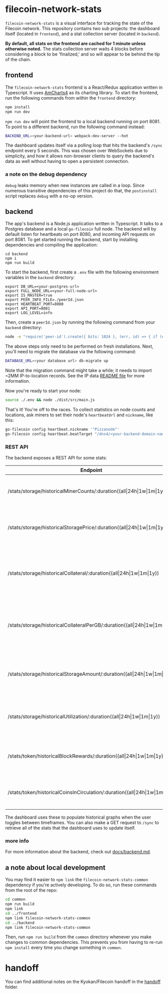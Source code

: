 # filecoin-network-stats

`filecoin-network-stats` is a visual interface for tracking the state of the Filecoin network. This repository contains two sub projects: the dashboard itself (located in `frontend`), and a stat collection server (located in `backend`).

**By default, all stats on the frontend are cached for 1 minute unless otherwise noted.** The stats collection server waits 4 blocks before considering a block to be 'finalized,' and so will appear to be behind the tip of the chain.

## frontend

The `filecoin-network-stats` frontend is a React/Redux application written in Typescript. It uses [AmCharts4](https://www.amcharts.com) as its charting library. To start the frontend, run the following commands from within the `frontend` directory:

```bash
npm install
npm run dev
```

`npm run dev` will point the frontend to a local backend running on port 8081. To point to a different backend, run the following command instead:

```bash
BACKEND_URL=<your-backend-url> webpack-dev-server --hot
```

The dashboard updates itself via a polling loop that hits the backend's `/sync` endpoint every 5 seconds. This was chosen over WebSockets due to simplicity, and how it allows non-browser clients to query the backend's data as well without having to open a persistent connection.

### a note on the debug dependency

`debug` leaks memory when new instances are called in a loop. Since numerous transitive dependencies of this project do that, the `postinstall` script replaces `debug` with a no-op version.

## backend

The app's backend is a Node.js application written in Typescript. It talks to a Postgres database and a local `go-filecoin` full node. The backend will by default listen for heartbeats on port 8080, and incoming API requests on port 8081. To get started running the backend, start by installing dependencies and compiling the application:

```
cd backend
npm i
npm run build
```

To start the backend, first create a `.env` file with the following environment variables in the `backend` directory:

```
export DB_URL=<your-postgres-url>
export FULL_NODE_URL=<your-full-node-url>
export IS_MASTER=true
export PEER_INFO_FILE=./peerId.json
export HEARTBEAT_PORT=8080
export API_PORT=8081
export LOG_LEVEL=info
```

Then, create a `peerId.json` by running the following command from your `backend` directory:

```bash
node -e "require('peer-id').create({ bits: 1024 }, (err, id) => { if (err) { throw err; } console.log(JSON.stringify(id.toJSON(), null, 2))})" > peerId.json
```

The above steps only need to be performed on fresh installations. Next, you'll need to migrate the database via the following command:

```bash
DATABASE_URL=<your database url> db-migrate up
```

Note that the migration command might take a while; it needs to import ~2MM IP-to-location records. See the IP data [README file](./backend/migrations/ip_data/README.md) for more information.

Now you're ready to start your node:

```bash
source ./.env && node ./dist/src/main.js
```

That's it! You're off to the races. To collect statistics on node counts and locations, ask miners to set their node's `heartbeatUrl` and `nickname`, like this:

```bash
go-filecoin config heartbeat.nickname '"Pizzanode"'
go-filecoin config heartbeat.beatTarget "/dns4/<your-backend-domain-name>/tcp/8080/ipfs/<your-peer-id>"
```

### REST API

The backend exposes a REST API for some stats:

| Endpoint                                                                | Description                                                                 |
|-------------------------------------------------------------------------|-----------------------------------------------------------------------------|
| /stats/storage/historicalMinerCounts/:duration((all\|24h\|1w\|1m\|1y))      | Returns the number of heartbeating miners over time.                        |
| /stats/storage/historicalStoragePrice/:duration((all\|24h\|1w\|1m\|1y))     | Returns the average price of storage (in FIL) over time.                    |
| /stats/storage/historicalCollateral/:duration((all\|24h\|1w\|1m\|1y))       | Returns the amount of total pledged storage collateral (in FIL) over time.  |
| /stats/storage/historicalCollateralPerGB/:duration((all\|24h\|1w\|1m\|1y))  | Returns the amount of pledged storage collateral per GB (in FIL) over time. |
| /stats/storage/historicalStorageAmount/:duration((all\|24h\|1w\|1m\|1y))    | Returns the historical amount of network storage (in GB) over time.         |
| /stats/storage/historicalUtilization/:duration((all\|24h\|1w\|1m\|1y))      | Returns historical network utilization (as a %) over time.                  |
| /stats/token/historicalBlockRewards/:duration((all\|24h\|1w\|1m\|1y))       | Returns the historical block rewards (in FIL) over time.                    |
| /stats/token/historicalCoinsInCirculation/:duration((all\|24h\|1w\|1m\|1y)) | Returns the number of coins in circulation over time.                       |

The dashboard uses these to populate historical graphs when the user toggles between timeframes. You can also make a GET request to `/sync` to retrieve all of the stats that the dashboard uses to update itself.

### more info

For more information about the backend, check out [docs/backend.md](./docs/backend.md).

## a note about local development

You may find it easier to `npm link` the `filecoin-network-stats-common` dependency if you're actively developing. To do so, run these commands from the root of the repo:

```bash
cd common
npm run build
npm link
cd ../frontend
npm link filecoin-network-stats-common
cd ../backend
npm link filecoin-network-stats-common
```

Then, run `npm run build` from the `common` directory whenever you make changes to common dependencies. This prevents you from having to re-run `npm install` every time you change something in `common`.

# handoff

You can find additional notes on the Kyokan/Filecoin handoff in the [handoff](./docs/handoff) folder.